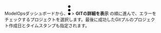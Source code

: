 ModelOpsダッシュボードから、![縦三点メニュー](Images/zsz1597101912145.svg) > **GITの詳細を表示** の順に進んで、エラーをチェックするプロジェクトを選択します。最後に成功したGitプルのプロジェクト作成日とタイムスタンプも指定されます。

